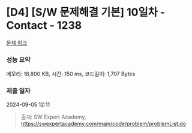 # [D4] [S/W 문제해결 기본] 10일차 - Contact - 1238 

[문제 링크](https://swexpertacademy.com/main/code/problem/problemDetail.do?contestProbId=AV15B1cKAKwCFAYD) 

### 성능 요약

메모리: 18,800 KB, 시간: 150 ms, 코드길이: 1,707 Bytes

### 제출 일자

2024-09-05 12:11



> 출처: SW Expert Academy, https://swexpertacademy.com/main/code/problem/problemList.do